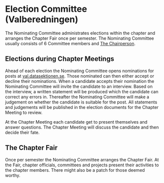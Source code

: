 # Election Committee (Valberedningen)

The Nominating Committee administrates elections within the chapter and arranges the Chapter Fair once per semester. The Nominating Committee usually consists of 6 Committee members and [The Chairperson](https://dfunkt.datasektionen.se/position/id/34/).

## Elections during Chapter Meetings

Ahead of each election the Nominating Committee opens nominations for posts at [val.datasektionen.se](https://val.datasektionen.se/). Those nominated can then either accept or decline their nominations. When a candidate accepts their nomination the Nominating Committee will invite the candidate to an interview. Based on the interview, a written statement will be produced which the candidate can correct any errors in. Thereafter the Nominating Committee will make a judgement on whether the candidate is suitable for the post. All statements and judgements will be published in the election documents for the Chapter Meeting to review.

At the Chapter Meeting each candidate get to present themselves and answer questions. The Chapter Meeting will discuss the candidate and then decide their fate.

## The Chapter Fair

Once per semester the Nominating Committee arranges the Chapter Fair. At the Fair, chapter officials, committees and projects present their activities to the chapter members. There might also be a patch for those deemed worthy. 